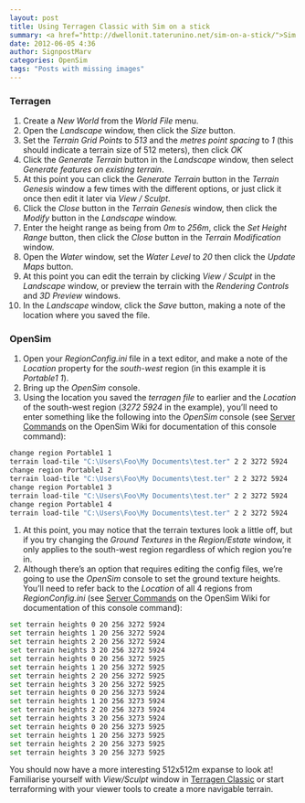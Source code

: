 ```yaml
---
layout: post
title: Using Terragen Classic with Sim on a stick
summary: <a href="http://dwellonit.taterunino.net/sim-on-a-stick/">Sim on a stick</a> gives you 4 regions in a 2&#215;2 layout. The land however is a featureless 512x512m expanse. So you want to have something more interesting, but don&#8217;t want to manually terraform it all? Enter <a href="http://www.planetside.co.uk/index.php?option=com_content&#038;view=article&#038;id=40&#038;Itemid=152">Terragen Classic</a>!
date: 2012-06-05 4:36
author: SignpostMarv
categories: OpenSim
tags: "Posts with missing images"
---
```


### Terragen

1. Create a *New World* from the *World File* menu.
1. Open the *Landscape* window, then click the *Size* button.
1. Set the *Terrain Grid Points* to *513* and the *metres point spacing* to *1* (this should indicate a terrain size of 512 meters), then click *OK*
1. Click the *Generate Terrain* button in the *Landscape* window, then select *Generate features on existing terrain*.
1. At this point you can click the *Generate Terrain* button in the *Terrain Genesis* window a few times with the different options, or just click it once then edit it later via *View / Sculpt*.
1. Click the *Close* button in the *Terrain Genesis* window, then click the *Modify* button in the *Landscape* window.
1. Enter the height range as being from *0m* to *256m*, click the *Set Height Range* button, then click the *Close* button in the *Terrain Modification* window.
1. Open the *Water* window, set the *Water Level* to *20* then click the *Update Maps* button.
1. At this point you can edit the terrain by clicking *View / Sculpt* in the *Landscape* window, or preview the terrain with the *Rendering Controls* and *3D Preview* windows.
1. In the *Landscape* window, click the *Save* button, making a note of the location where you saved the file.

### OpenSim

1. Open your *RegionConfig.ini* file in a text editor, and make a note of the *Location* property for the *south-west* region (in this example it is *Portable1 1*).
1. Bring up the *OpenSim* console.
1. Using the location you saved the *terragen file* to earlier and the *Location* of the south-west region (*3272 5924* in the example), you’ll need to enter something like the following into the *OpenSim* console (see <a href="http://opensimulator.org/wiki/Server_Commands#terrain_load-tile">Server Commands</a> on the OpenSim Wiki for documentation of this console command):
```bash
change region Portable1 1
terrain load-tile "C:\Users\Foo\My Documents\test.ter" 2 2 3272 5924
change region Portable1 2
terrain load-tile "C:\Users\Foo\My Documents\test.ter" 2 2 3272 5924
change region Portable1 3
terrain load-tile "C:\Users\Foo\My Documents\test.ter" 2 2 3272 5924
change region Portable1 4
terrain load-tile "C:\Users\Foo\My Documents\test.ter" 2 2 3272 5924
```

1. At this point, you may notice that the terrain textures look a little off, but if you try changing the *Ground Textures* in the *Region/Estate* window, it only applies to the south-west region regardless of which region you’re in.
1. Although there’s an option that requires editing the config files, we’re going to use the *OpenSim* console to set the ground texture heights. You’ll need to refer back to the *Location* of all 4 regions from *RegionConfig.ini* (see <a href="http://opensimulator.org/wiki/Server_Commands#Simulator_Commands">Server Commands</a> on the OpenSim Wiki for documentation of this console command):
```bash
set terrain heights 0 20 256 3272 5924
set terrain heights 1 20 256 3272 5924
set terrain heights 2 20 256 3272 5924
set terrain heights 3 20 256 3272 5924
set terrain heights 0 20 256 3272 5925
set terrain heights 1 20 256 3272 5925
set terrain heights 2 20 256 3272 5925
set terrain heights 3 20 256 3272 5925
set terrain heights 0 20 256 3273 5924
set terrain heights 1 20 256 3273 5924
set terrain heights 2 20 256 3273 5924
set terrain heights 3 20 256 3273 5924
set terrain heights 0 20 256 3273 5925
set terrain heights 1 20 256 3273 5925
set terrain heights 2 20 256 3273 5925
set terrain heights 3 20 256 3273 5925
```

You should now have a more interesting 512x512m expanse to look at! Familiarise yourself with *View/Sculpt* window in <a href="http://www.planetside.co.uk/index.php?option=com_content&#038;view=article&#038;id=40&#038;Itemid=152">Terragen Classic</a> or start terraforming with your viewer tools to create a more navigable terrain.
